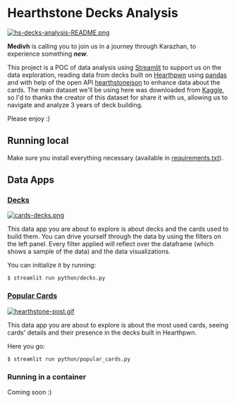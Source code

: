 # Hearthstone Decks Analysis

[![hs-decks-analysis-README.png](https://i.postimg.cc/WzW15w9f/hs-decks-analysis-README.png)](https://postimg.cc/V0tw6nPj)

**Medivh** is calling you to join us in a journey through Karazhan, to experience something ***new***.

This project is a POC of data analysis using [Streamlit](https://www.streamlit.io/) to support us on the data exploration, reading data from decks built on [Hearthpwn](https://www.hearthpwn.com/) using [pandas](https://pandas.pydata.org/) and with help of the open API [hearthstonejson](https://hearthstonejson.com/) to enhance data about the cards.
The main dataset we'll be using here was downloaded from [Kaggle](https://www.kaggle.com/romainvincent/history-of-hearthstone), so I'd to thanks the creator of this dataset for share it with us, allowing us to navigate and analyze 3 years of deck building.

Please enjoy :)

## Running local
Make sure you install everything necessary (available in [requirements.txt](https://github.com/lmassaoy/hs-decks-analysis/blob/master/devops/requirements.txt)).

## Data Apps
### [Decks](https://github.com/lmassaoy/hs-decks-analysis/blob/master/python/decks.py)
[![cards-decks.png](https://i.postimg.cc/ZqcYWjDn/cards-decks.png)](https://postimg.cc/p9mM7QvM)

This data app you are about to explore is about decks and the cards used to build them. You can drive yourself through the data by using the filters on the left panel. Every filter applied will reflect over the dataframe (which shows a sample of the data) and the data visualizations.

You can initialize it by running:
```
$ streamlit run python/decks.py
```

### [Popular Cards](https://github.com/lmassaoy/hs-decks-analysis/blob/master/python/popular_cards.py)
[![hearthstone-post.gif](https://i.postimg.cc/N0kJ4mty/hearthstone-post.gif)](https://postimg.cc/nsMGVsCZ)

This data app you are about to explore is about the most used cards, seeing cards' details and their presence in the decks built in Hearthpwn.

Here you go:
```
$ streamlit run python/popular_cards.py
```

### Running in a container
Coming soon :)
